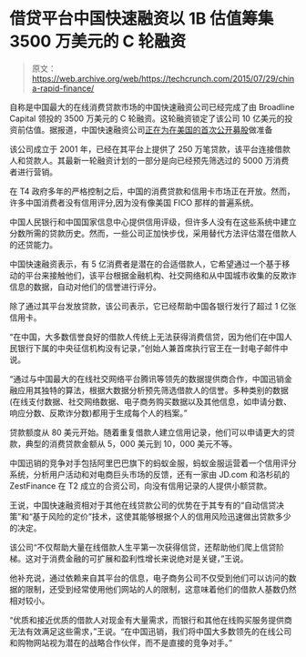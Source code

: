 # 借贷平台中国快速融资以 1B 估值筹集 3500 万美元的 C 轮融资

> 原文：<https://web.archive.org/web/https://techcrunch.com/2015/07/29/china-rapid-finance/>

自称是中国最大的在线消费贷款市场的中国快速融资公司已经完成了由 Broadline Capital 领投的 3500 万美元的 C 轮融资。这轮融资锁定了该公司 10 亿美元的投资前估值。据报道，中国快速融资公司[正在为在美国的首次公开募股](https://web.archive.org/web/20230407165602/http://www.wsj.com/articles/SB10001424052702304026304579453543602466208)做准备

该公司成立于 2001 年，已经在其平台上提供了 250 万笔贷款，该平台连接借款人和贷款人。其最新一轮融资计划的一部分是向已经预先筛选过的 5000 万消费者进行营销。

在 T4 政府多年的严格控制之后，中国的消费贷款和信用卡市场正在开放。然而，许多中国消费者没有信用评分,因为没有像美国 FICO 那样的普遍系统。

中国人民银行和中国国家信息中心提供信用评级，但许多人没有在这些系统中建立分数所需的贷款历史。然而，一些公司正加快步伐，采用替代方法评估潜在借款人的还贷能力。

中国快速融资表示，有 5 亿消费者是潜在的合适借款人，它希望通过一个基于移动的平台来接触他们，该平台根据金融机构、社交网络和从中国城市收集的反欺诈信息的数据，自动对他们的信誉进行评分。

除了通过其平台发放贷款，该公司表示，它已经帮助中国各银行发行了超过 1 亿张信用卡。

“在中国，大多数信誉良好的借款人传统上无法获得消费信贷，因为他们在中国人民银行下属的中央征信机构没有记录，”创始人兼首席执行官王在一封电子邮件中说。

“通过与中国最大的在线社交网络平台腾讯等领先的数据提供商合作，中国迅销金融应用其独特的算法，根据大数据分析预先筛选借款人的信誉。多种类别的数据(在线支付数据、社交网络数据、电子商务购买数据以及其他信息，如申请分数、响应分数、反欺诈分数)都用于生成每个人的档案。”

贷款额度从 80 美元开始。随着重复借款人建立信用记录，他们可以申请更大的贷款，典型的消费贷款金额从 5，000 美元到 10，000 美元不等。

中国迅销的竞争对手包括阿里巴巴旗下的蚂蚁金服，蚂蚁金服运营着一个信用评分系统，分析用户活动和对电商巨头市场的反馈，还有一家由 JD.com 和洛杉矶的 ZestFinance 在 T2 成立的合资公司，向没有信用记录的人提供小额贷款。

王说，中国快速融资相对于其他在线贷款公司的优势在于其专有的“自动信贷决策”和“基于风险的定价”技术，这使其能够根据个人的信用风险迅速做出贷款多少的决定。

该公司“不仅帮助大量在线借款人生平第一次获得信贷，还帮助他们爬上信贷阶梯。这对于消费金融的可扩展和盈利性增长来说绝对是关键，”王说。

他补充说，通过依赖来自其平台的信息，电子商务公司不仅受到他们可以访问的数据的限制，还受到经常使用他们网站的人的限制，这意味着他们的借款人基数仍然相对较小。

“优质和接近优质的借款人对现金有大量需求，而银行和其他在线购买服务提供商无法有效满足这些需求，”王说。“在中国迅销，我们将中国大多数领先的在线公司和购物网站视为潜在的战略合作伙伴，而不是直接的竞争对手。”